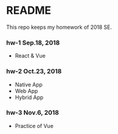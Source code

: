 # README

This repo keeps my homework of 2018 SE.

### hw-1  Sep.18, 2018
- React & Vue

### hw-2  Oct.23, 2018
- Native App
- Web App
- Hybrid App

### hw-3 Nov.6, 2018
- Practice of Vue